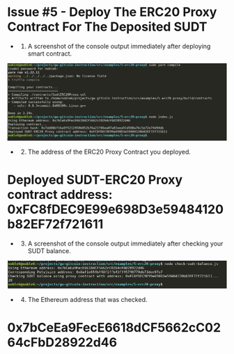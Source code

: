 # Issue #5 - Deploy The ERC20 Proxy Contract For The Deposited SUDT

- 1. A screenshot of the console output immediately after deploying smart contract.

![scr](https://github.com/bitcoineazy/CKB_Broaden_the_Spectrum/blob/main/Deploy_ERC20_proxy_contract/ERC20_proxy_contract_deployment.jpg)

- 2. The address of the ERC20 Proxy Contract you deployed.

# Deployed SUDT-ERC20 Proxy contract address: 0xFC8fDEC9E99e698D3e59484120b82EF72f721611

- 3. A screenshot of the console output immediately after checking your SUDT balance.

![scr](https://github.com/bitcoineazy/CKB_Broaden_the_Spectrum/blob/main/Deploy_ERC20_proxy_contract/SUDT_check_balance_after_contract_deployment.jpg)

- 4. The Ethereum address that was checked.

# 0x7bCeEa9FecE6618dCF5662cC0264cFbD28922d46

